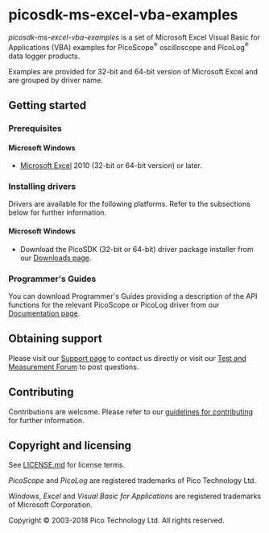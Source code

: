 # picosdk-ms-excel-vba-examples

*picosdk-ms-excel-vba-examples* is a set of Microsoft Excel Visual Basic for Applications (VBA) examples for PicoScope<sup>®</sup> oscilloscope and PicoLog<sup>®</sup> data logger products.

Examples are provided for 32-bit and 64-bit version of Microsoft Excel and are grouped by driver name.

## Getting started

### Prerequisites

#### Microsoft Windows

* [Microsoft Excel](https://products.office.com/en-gb/excel) 2010 (32-bit or 64-bit version) or later.  

### Installing drivers

Drivers are available for the following platforms. Refer to the subsections below for further information.

#### Microsoft Windows

* Download the PicoSDK (32-bit or 64-bit) driver package installer from our [Downloads page](https://www.picotech.com/downloads).

### Programmer's Guides

You can download Programmer's Guides providing a description of the API functions for the relevant PicoScope or PicoLog driver from our [Documentation page](https://www.picotech.com/library/documentation).

## Obtaining support

Please visit our [Support page](https://www.picotech.com/tech-support) to contact us directly or visit our [Test and Measurement Forum](https://www.picotech.com/support/forum18.html) to post questions.

## Contributing

Contributions are welcome. Please refer to our [guidelines for contributing](.github/CONTRIBUTING.md) for further information.

## Copyright and licensing

See [LICENSE.md](LICENSE.md) for license terms. 

*PicoScope* and *PicoLog* are registered trademarks of Pico Technology Ltd. 

*Windows*, *Excel* and *Visual Basic for Applications* are registered trademarks of Microsoft Corporation.

Copyright © 2003-2018 Pico Technology Ltd. All rights reserved.

